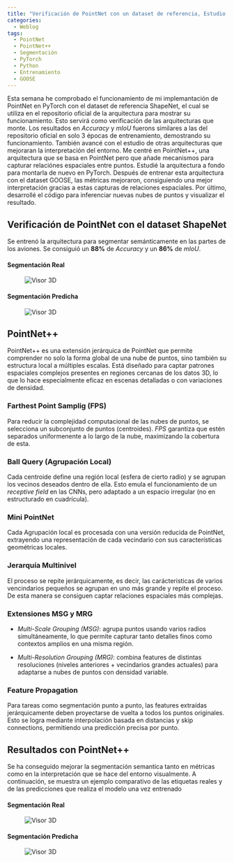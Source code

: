 ```yaml
---
title: "Verificación de PointNet con un dataset de referencia, Estudio e Implementación de PointNet++, Visualización de las predicciones"
categories:
  - Weblog
tags:
  - PointNet
  - PointNet++
  - Segmentación
  - PyTorch
  - Python
  - Entrenamiento
  - GOOSE
---
```


Esta semana he comprobado el funcionamiento de mi implemantación de PointNet en PyTorch con el dataset de referencia ShapeNet, el cual se utiliza en el repositorio oficial de la arquitectura para mostrar su funcionamiento. Esto servirá como verificación de las arquitecturas que monte. Los resultados en _Accuracy_ y _mIoU_ fuerons similares a las del repositorio oficial en solo 3 épocas de entrenamiento, demostrando su funcionamiento. También avancé con el estudio de otras arquitecturas que mejoraran la interpretación del entorno. Me centré en PointNet++, una arquitectura que se basa en PointNet pero que añade mecanismos para capturar relaciónes espaciales entre puntos. Estudié la arquitectura a fondo para montarla de nuevo en PyTorch. Después de entrenar esta arquitectura con el dataset GOOSE, las métricas mejoraron, consiguiendo una mejor interpretación gracias a estas capturas de relaciones espaciales. Por último, desarrollé el código para inferenciar nuevas nubes de puntos y visualizar el resultado.

## Verificación de PointNet con el dataset ShapeNet

Se entrenó la arquitectura para segmentar semánticamente en las partes de los aviones. Se consiguió un __88%__ de _Accuracy_ y un __86%__ de _mIoU_. 

#### Segmentación Real

<figure class="align-center" style="max-width: 100%">
  <img src="{{ site.url }}{{ site.baseurl }}/assets/images/real2.png" alt="Visor 3D">
</figure>

#### Segmentación Predicha

<figure class="align-center" style="max-width: 100%">
  <img src="{{ site.url }}{{ site.baseurl }}/assets/images/predict2.png" alt="Visor 3D">
</figure>

## PointNet++

PointNet++ es una extensión jerárquica de PointNet que permite comprender no solo la forma global de una nube de puntos, sino también su estructura local a múltiples escalas. Está diseñado para captar patrones espaciales complejos presentes en regiones cercanas de los datos 3D, lo que lo hace especialmente eficaz en escenas detalladas o con variaciones de densidad.

### Farthest Point Samplig (FPS)

Para reducir la complejidad computacional de las nubes de puntos, se selecciona un subconjunto de puntos (centroides). _FPS_ garantiza que estén separados uniformenente a lo largo de la nube, maximizando la cobertura de esta.

### Ball Query (Agrupación Local)

Cada centroide define una región local (esfera de cierto radio) y se agrupan los vecinos deseados dentro de ella. Esto emula el funcionamiento de un _receptive field_ en las CNNs, pero adaptado a un espacio irregular (no en estructurado en cuadrícula).

### Mini PointNet

Cada Agrupación local es procesada con una versión reducida de PointNet, extrayendo una representación de cada vecindario con sus características geométricas locales.

### Jerarquía Multinivel

El proceso se repite jerárquicamente, es decir, las carácteristicas de varios vencindarios pequeños se agrupan en uno más grande y repite el proceso. De esta manera se consiguen captar relaciones espaciales más complejas.

### Extensiones MSG y MRG

- _Multi-Scale Grouping (MSG)_: agrupa puntos usando varios radios simultáneamente, lo que permite capturar tanto detalles finos como contextos amplios en una misma región.

- _Multi-Resolution Grouping (MRG)_: combina features de distintas resoluciones (niveles anteriores + vecindarios grandes actuales) para adaptarse a nubes de puntos con densidad variable.

### Feature Propagation

Para tareas como segmentación punto a punto, las features extraídas jerárquicamente deben proyectarse de vuelta a todos los puntos originales. Esto se logra mediante interpolación basada en distancias y skip connections, permitiendo una predicción precisa por punto.

## Resultados con PointNet++

Se ha conseguido mejorar la segmentación semantica tanto en métricas como en la interpretación que se hace del entorno visualmente.  A continuación, se muestra un ejemplo comparativo de las etiquetas reales y de las predicciones que realiza el modelo una vez entrenado

#### Segmentación Real

<figure class="align-center" style="max-width: 100%">
  <img src="{{ site.url }}{{ site.baseurl }}/assets/images/real1.png" alt="Visor 3D">
</figure>

#### Segmentación Predicha

<figure class="align-center" style="max-width: 100%">
  <img src="{{ site.url }}{{ site.baseurl }}/assets/images/predict1.png" alt="Visor 3D">
</figure>



